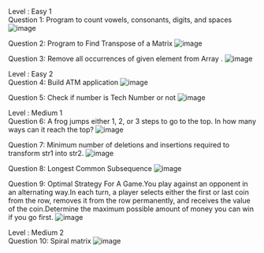 Level : Easy 1                                                                                                     
Question 1: Program to count vowels, consonants, digits, and spaces
![image](https://user-images.githubusercontent.com/98870779/152596681-4e55fe2f-5a15-4c8d-b7ea-3a79b3b5e56a.png)

Question 2: Program to Find Transpose of a Matrix
![image](https://user-images.githubusercontent.com/98870779/152596781-c6fa45fd-7c71-499a-9454-29d02ba016f0.png)

Question 3: Remove all occurrences of given element from Array .
![image](https://user-images.githubusercontent.com/98870779/152596988-37863dcf-f05b-44a5-9172-3f9cccd216b4.png)

Level : Easy 2                                                                                                                            
Question 4: Build ATM application
![image](https://user-images.githubusercontent.com/98870779/152597099-9a162225-25dd-4d91-9150-868a14eed518.png)

Question 5: Check if number is Tech Number or not
![image](https://user-images.githubusercontent.com/98870779/152597305-52f0f6e8-49be-477b-99e0-2eae1063a2d2.png)

Level : Medium 1                                                                                                                          
Question 6: A frog jumps either 1, 2, or 3 steps to go to the top. In how many ways can it reach the top?
![image](https://user-images.githubusercontent.com/98870779/152597538-094b1056-f4c8-46af-9184-a02ac78eda3b.png)

Question 7: Minimum number of deletions and insertions required to transform str1 into str2.
![image](https://user-images.githubusercontent.com/98870779/152597776-11e67482-9108-4bd3-b73f-9824956d9425.png)

Question 8: Longest Common Subsequence
![image](https://user-images.githubusercontent.com/98870779/152598053-8b486c47-e0df-4d94-b3eb-237d2f859794.png)

Question 9: Optimal Strategy For A Game.You play against an opponent in an alternating way.In each turn, a player selects either the first or last coin from the row, removes it from the row permanently, and receives the value of the coin.Determine the maximum possible amount of money you can win if you go first.
![image](https://user-images.githubusercontent.com/98870779/152598282-7f9f4134-76ae-48b6-bfda-8c14d9592dbf.png)

Level : Medium 2                                        
Question 10: Spiral matrix
![image](https://user-images.githubusercontent.com/98870779/152598644-4833c710-e69b-497f-84fa-25360f6a7a07.png)


